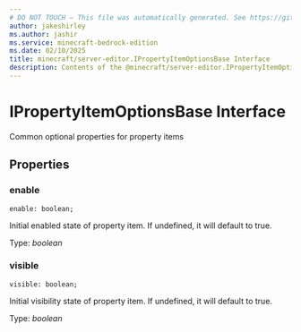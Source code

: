 ```yaml
---
# DO NOT TOUCH — This file was automatically generated. See https://github.com/mojang/minecraftapidocsgenerator to modify descriptions, examples, etc.
author: jakeshirley
ms.author: jashir
ms.service: minecraft-bedrock-edition
ms.date: 02/10/2025
title: minecraft/server-editor.IPropertyItemOptionsBase Interface
description: Contents of the @minecraft/server-editor.IPropertyItemOptionsBase class.
---
```

# IPropertyItemOptionsBase Interface

Common optional properties for property items

## Properties

### **enable**
`enable: boolean;`

Initial enabled state of property item. If undefined, it will default to true.

Type: *boolean*

### **visible**
`visible: boolean;`

Initial visibility state of property item. If undefined, it will default to true.

Type: *boolean*
